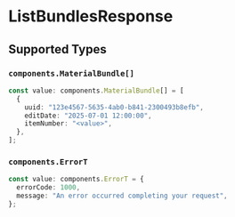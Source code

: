# ListBundlesResponse


## Supported Types

### `components.MaterialBundle[]`

```typescript
const value: components.MaterialBundle[] = [
  {
    uuid: "123e4567-5635-4ab0-b841-2300493b8efb",
    editDate: "2025-07-01 12:00:00",
    itemNumber: "<value>",
  },
];
```

### `components.ErrorT`

```typescript
const value: components.ErrorT = {
  errorCode: 1000,
  message: "An error occurred completing your request",
};
```

